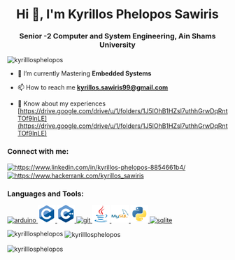 <h1 align="center">Hi 👋, I'm Kyrillos Phelopos Sawiris</h1>
<h3 align="center">Senior -2 Computer and System Engineering, Ain Shams University</h3>

<p align="left"> <img src="https://komarev.com/ghpvc/?username=kyrilllosphelopos&label=Profile%20views&color=0e75b6&style=flat" alt="kyrilllosphelopos" /> </p>

- 🌱 I’m currently Mastering **Embedded Systems**

- 📫 How to reach me **kyrillos.sawiris99@gmail.com**

- 📄 Know about my experiences [https://drive.google.com/drive/u/1/folders/1J5lOhB1HZsl7uthhGrwDqRntTOf9InLE](https://drive.google.com/drive/u/1/folders/1J5lOhB1HZsl7uthhGrwDqRntTOf9InLE)

<h3 align="left">Connect with me:</h3>
<p align="left">
<a href="https://linkedin.com/in/https://www.linkedin.com/in/kyrillos-phelopos-8854661b4/" target="blank"><img align="center" src="https://raw.githubusercontent.com/rahuldkjain/github-profile-readme-generator/master/src/images/icons/Social/linked-in-alt.svg" alt="https://www.linkedin.com/in/kyrillos-phelopos-8854661b4/" height="30" width="40" /></a>
<a href="https://www.hackerrank.com/https://www.hackerrank.com/kyrillos_sawiris" target="blank"><img align="center" src="https://raw.githubusercontent.com/rahuldkjain/github-profile-readme-generator/master/src/images/icons/Social/hackerrank.svg" alt="https://www.hackerrank.com/kyrillos_sawiris" height="30" width="40" /></a>
</p>

<h3 align="left">Languages and Tools:</h3>
<p align="left"> <a href="https://www.arduino.cc/" target="_blank" rel="noreferrer"> <img src="https://cdn.worldvectorlogo.com/logos/arduino-1.svg" alt="arduino" width="40" height="40"/> </a> <a href="https://www.cprogramming.com/" target="_blank" rel="noreferrer"> <img src="https://raw.githubusercontent.com/devicons/devicon/master/icons/c/c-original.svg" alt="c" width="40" height="40"/> </a> <a href="https://www.w3schools.com/cpp/" target="_blank" rel="noreferrer"> <img src="https://raw.githubusercontent.com/devicons/devicon/master/icons/cplusplus/cplusplus-original.svg" alt="cplusplus" width="40" height="40"/> </a> <a href="https://git-scm.com/" target="_blank" rel="noreferrer"> <img src="https://www.vectorlogo.zone/logos/git-scm/git-scm-icon.svg" alt="git" width="40" height="40"/> </a> <a href="https://www.java.com" target="_blank" rel="noreferrer"> <img src="https://raw.githubusercontent.com/devicons/devicon/master/icons/java/java-original.svg" alt="java" width="40" height="40"/> </a> <a href="https://www.mysql.com/" target="_blank" rel="noreferrer"> <img src="https://raw.githubusercontent.com/devicons/devicon/master/icons/mysql/mysql-original-wordmark.svg" alt="mysql" width="40" height="40"/> </a> <a href="https://www.python.org" target="_blank" rel="noreferrer"> <img src="https://raw.githubusercontent.com/devicons/devicon/master/icons/python/python-original.svg" alt="python" width="40" height="40"/> </a> <a href="https://www.sqlite.org/" target="_blank" rel="noreferrer"> <img src="https://www.vectorlogo.zone/logos/sqlite/sqlite-icon.svg" alt="sqlite" width="40" height="40"/> </a> </p>

<p><img align="left" src="https://github-readme-stats.vercel.app/api/top-langs?username=kyrilllosphelopos&show_icons=true&locale=en&layout=compact" alt="kyrilllosphelopos" /></p>

<p>&nbsp;<img align="center" src="https://github-readme-stats.vercel.app/api?username=kyrilllosphelopos&show_icons=true&locale=en" alt="kyrilllosphelopos" /></p>

<p><img align="center" src="https://github-readme-streak-stats.herokuapp.com/?user=kyrilllosphelopos&" alt="kyrilllosphelopos" /></p>
